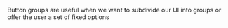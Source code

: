 Button groups are useful when we want to subdivide our UI into groups or offer the user a set of fixed options
